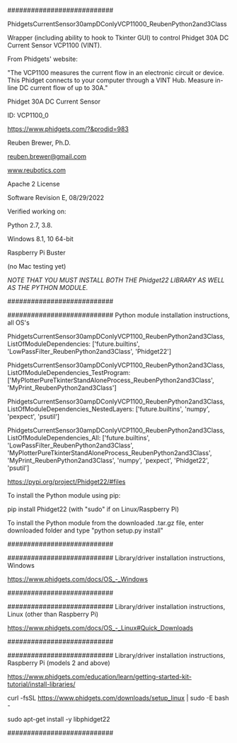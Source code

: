 ###########################

PhidgetsCurrentSensor30ampDConlyVCP11000_ReubenPython2and3Class

Wrapper (including ability to hook to Tkinter GUI) to control Phidget 30A DC Current Sensor VCP1100 (VINT).

From Phidgets' website:

"The VCP1100 measures the current flow in an electronic circuit or device.
This Phidget connects to your computer through a VINT Hub.
Measure in-line DC current flow of up to 30A."

Phidget 30A DC Current Sensor

ID: VCP1100_0

https://www.phidgets.com/?&prodid=983

Reuben Brewer, Ph.D.

reuben.brewer@gmail.com

www.reubotics.com

Apache 2 License

Software Revision E, 08/29/2022

Verified working on: 

Python 2.7, 3.8.

Windows 8.1, 10 64-bit

Raspberry Pi Buster 

(no Mac testing yet)

*NOTE THAT YOU MUST INSTALL BOTH THE Phidget22 LIBRARY AS WELL AS THE PYTHON MODULE.*

###########################

########################### Python module installation instructions, all OS's

PhidgetsCurrentSensor30ampDConlyVCP1100_ReubenPython2and3Class, ListOfModuleDependencies: ['future.builtins', 'LowPassFilter_ReubenPython2and3Class', 'Phidget22']

PhidgetsCurrentSensor30ampDConlyVCP1100_ReubenPython2and3Class, ListOfModuleDependencies_TestProgram: ['MyPlotterPureTkinterStandAloneProcess_ReubenPython2and3Class', 'MyPrint_ReubenPython2and3Class']

PhidgetsCurrentSensor30ampDConlyVCP1100_ReubenPython2and3Class, ListOfModuleDependencies_NestedLayers: ['future.builtins', 'numpy', 'pexpect', 'psutil']

PhidgetsCurrentSensor30ampDConlyVCP1100_ReubenPython2and3Class, ListOfModuleDependencies_All: ['future.builtins', 'LowPassFilter_ReubenPython2and3Class', 'MyPlotterPureTkinterStandAloneProcess_ReubenPython2and3Class', 'MyPrint_ReubenPython2and3Class', 'numpy', 'pexpect', 'Phidget22', 'psutil']

https://pypi.org/project/Phidget22/#files

To install the Python module using pip:

pip install Phidget22       (with "sudo" if on Linux/Raspberry Pi)

To install the Python module from the downloaded .tar.gz file, enter downloaded folder and type "python setup.py install"

###########################

########################### Library/driver installation instructions, Windows

https://www.phidgets.com/docs/OS_-_Windows

###########################

########################### Library/driver installation instructions, Linux (other than Raspberry Pi)

https://www.phidgets.com/docs/OS_-_Linux#Quick_Downloads

###########################

########################### Library/driver installation instructions, Raspberry Pi (models 2 and above)

https://www.phidgets.com/education/learn/getting-started-kit-tutorial/install-libraries/

curl -fsSL https://www.phidgets.com/downloads/setup_linux | sudo -E bash -

sudo apt-get install -y libphidget22
 
###########################
